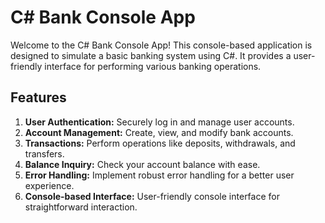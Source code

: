# C# Bank Console App

Welcome to the C# Bank Console App! This console-based application is designed to simulate a basic banking system using C#. It provides a user-friendly interface for performing various banking operations.


## Features

1. **User Authentication:** Securely log in and manage user accounts.
2. **Account Management:** Create, view, and modify bank accounts.
3. **Transactions:** Perform operations like deposits, withdrawals, and transfers.
4. **Balance Inquiry:** Check your account balance with ease.
5. **Error Handling:** Implement robust error handling for a better user experience.
6. **Console-based Interface:** User-friendly console interface for straightforward interaction.

